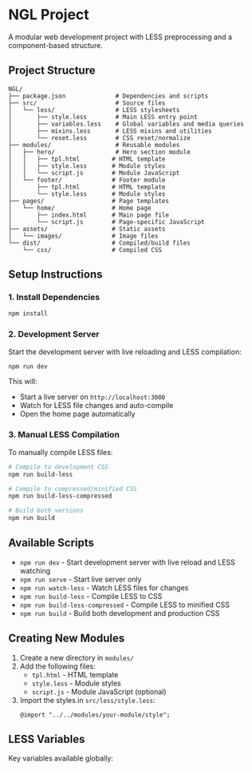 # NGL Project

A modular web development project with LESS preprocessing and a component-based structure.

## Project Structure

```
NGL/
├── package.json              # Dependencies and scripts
├── src/                      # Source files
│   └── less/                 # LESS stylesheets
│       ├── style.less        # Main LESS entry point
│       ├── variables.less    # Global variables and media queries
│       ├── mixins.less       # LESS mixins and utilities
│       └── reset.less        # CSS reset/normalize
├── modules/                  # Reusable modules
│   ├── hero/                 # Hero section module
│   │   ├── tpl.html         # HTML template
│   │   ├── style.less       # Module styles
│   │   └── script.js        # Module JavaScript
│   └── footer/              # Footer module
│       ├── tpl.html         # HTML template
│       └── style.less       # Module styles
├── pages/                   # Page templates
│   └── home/                # Home page
│       ├── index.html       # Main page file
│       └── script.js        # Page-specific JavaScript
├── assets/                  # Static assets
│   └── images/              # Image files
└── dist/                    # Compiled/build files
    └── css/                 # Compiled CSS
```

## Setup Instructions

### 1. Install Dependencies

```bash
npm install
```

### 2. Development Server

Start the development server with live reloading and LESS compilation:

```bash
npm run dev
```

This will:

- Start a live server on `http://localhost:3000`
- Watch for LESS file changes and auto-compile
- Open the home page automatically

### 3. Manual LESS Compilation

To manually compile LESS files:

```bash
# Compile to development CSS
npm run build-less

# Compile to compressed/minified CSS
npm run build-less-compressed

# Build both versions
npm run build
```

## Available Scripts

- `npm run dev` - Start development server with live reload and LESS watching
- `npm run serve` - Start live server only
- `npm run watch-less` - Watch LESS files for changes
- `npm run build-less` - Compile LESS to CSS
- `npm run build-less-compressed` - Compile LESS to minified CSS
- `npm run build` - Build both development and production CSS

## Creating New Modules

1. Create a new directory in `modules/`
2. Add the following files:
   - `tpl.html` - HTML template
   - `style.less` - Module styles
   - `script.js` - Module JavaScript (optional)
3. Import the styles in `src/less/style.less`:
   ```less
   @import "../../modules/your-module/style";
   ```

## LESS Variables

Key variables available globally:
